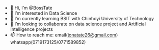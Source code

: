 - 👋 Hi, I’m @BossTate
- 👀 I’m interested in Data Science 
- 🌱 I’m currently learning BSIT with Chinhoyi University of Technology
- 💞️ I’m looking to collaborate on data science project and Artificial Intelligence projects
- 📫 How to reach me: email(jonatate26@gmail.com) whatsapp(0719173125/0771589852)

<!---
BossTate/BossTate is a ✨ special ✨ repository because its `README.md` (this file) appears on your GitHub profile.
You can click the Preview link to take a look at your changes.
--->
